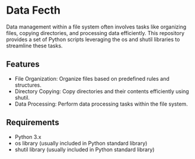 # Data Fecth

Data management within a file system often involves tasks like organizing files, copying directories, and processing data efficiently. This repository provides a set of Python scripts leveraging the os and shutil libraries to streamline these tasks.

## Features

- File Organization: Organize files based on predefined rules and structures.
- Directory Copying: Copy directories and their contents efficiently using shutil.
- Data Processing: Perform data processing tasks within the file system.

## Requirements

- Python 3.x
- os library (usually included in Python standard library)
- shutil library (usually included in Python standard library)